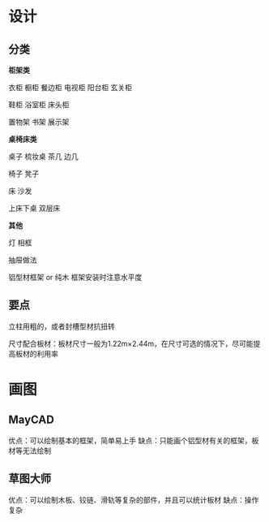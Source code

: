 

# 设计

## 分类

**柜架类**

衣柜 橱柜 餐边柜 电视柜 阳台柜 玄关柜

鞋柜 浴室柜 床头柜

置物架 书架 展示架

**桌椅床类**

桌子 梳妆桌 茶几 边几

椅子 凳子

床 沙发

上床下桌 双层床

**其他**

灯 相框




抽屉做法

铝型材框架 or 纯木
框架安装时注意水平度




## 要点

立柱用粗的，或者封槽型材抗扭转

尺寸配合板材：板材尺寸一般为1.22m×2.44m，在尺寸可选的情况下，尽可能提高板材的利用率





# 画图

## MayCAD

优点：可以绘制基本的框架，简单易上手
缺点：只能画个铝型材有关的框架，板材等无法绘制


## 草图大师

优点：可以绘制木板、铰链、滑轨等复杂的部件，并且可以统计板材
缺点：操作复杂
